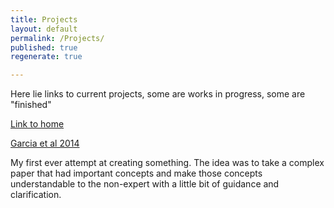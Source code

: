 ```yaml
---
title: Projects
layout: default
permalink: /Projects/
published: true
regenerate: true

---
```

Here lie links to current projects, some are works in progress, some are "finished"

[Link to home](https://bdjulian.github.io/)

[Garcia et al 2014](a-study-guide.md)

My first ever attempt at creating something. The idea was to take a complex paper that had important concepts and make those concepts understandable to the non-expert with a little bit of guidance and clarification.
